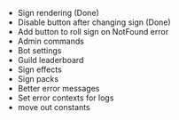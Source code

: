 * Sign rendering (Done)
* Disable button after changing sign (Done)
* Add button to roll sign on NotFound error
* Admin commands
* Bot settings
* Guild leaderboard
* Sign effects
* Sign packs
* Better error messages
* Set error contexts for logs
* move out constants